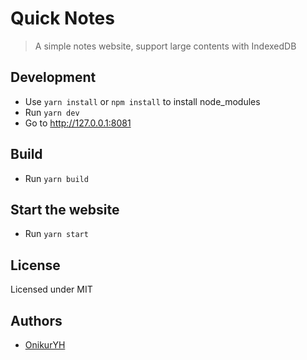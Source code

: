 # Quick Notes

> A simple notes website, support large contents with IndexedDB

## Development

- Use `yarn install` or `npm install` to install node_modules
- Run `yarn dev`
- Go to http://127.0.0.1:8081

## Build

- Run `yarn build`

## Start the website

- Run `yarn start`

## License

Licensed under MIT

## Authors

- [OnikurYH](https://github.com/OnikurYH)